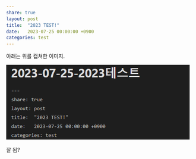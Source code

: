 ```yaml
---
share: true
layout: post
title:  "2023 TEST!"
date:   2023-07-25 00:00:00 +0900
categories: test
---
```


아래는 위를 캡쳐한 이미지.

![](./2023-07-25-2023테스트-assets/image-20230725193041615.png)





잘 됨?